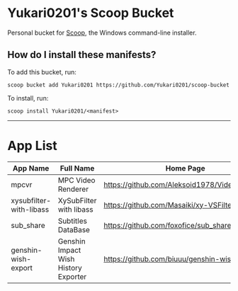 # Yukari0201's Scoop Bucket

Personal bucket for [Scoop](https://scoop.sh), the Windows command-line installer.

## How do I install these manifests?

To add this bucket, run:
```
scoop bucket add Yukari0201 https://github.com/Yukari0201/scoop-bucket
```
To install, run:
```
scoop install Yukari0201/<manifest>
```

---

# App List

| App Name | Full Name | Home Page | Note |
| -------- | --------- | --------- | ---- |
| mpcvr | MPC Video Renderer | https://github.com/Aleksoid1978/VideoRenderer |  |
| xysubfilter-with-libass | XySubFilter with libass | https://github.com/Masaiki/xy-VSFilter | Archived |
| sub_share | Subtitles DataBase | https://github.com/foxofice/sub_share | |
| genshin-wish-export | Genshin Impact Wish History Exporter | https://github.com/biuuu/genshin-wish-export | |
